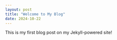 ```yaml
---
layout: post
title: "Welcome to My Blog"
date: 2024-10-22
---
```

This is my first blog post on my Jekyll-powered site!
